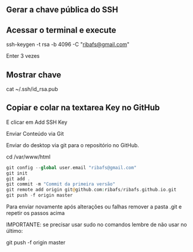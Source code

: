 ## Gerar a chave pública do SSH

## Acessar o terminal e execute

ssh-keygen -t rsa -b 4096 -C "ribafs@gmail.com"

Enter 3 vezes

## Mostrar chave

cat ~/.ssh/id_rsa.pub

## Copiar e colar na textarea Key no GitHub

E clicar em Add SSH Key

Enviar Conteúdo via Git

Enviar do desktop via git para o repositório no GitHub.

cd /var/www/html
```php                            
git config --global user.email "ribafs@gmail.com"
git init
git add .
git commit -m "Commit da primeira versão"
git remote add origin git@github.com:ribafs/ribafs.github.io.git
git push -f origin master
```
Para enviar novamente após alterações ou falhas remover a pasta .git e repetir os passos acima

IMPORTANTE: se precisar usar sudo no comandos lembre de não usar no último:

git push -f origin master
